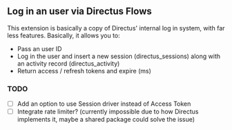 ## Log in an user via Directus Flows

This extension is basically a copy of Directus' internal log in system, with far less features.
Basically, it allows you to:

- Pass an user ID
- Log in the user and insert a new session (directus_sessions) along with an activity record (directus_activity)
- Return access / refresh tokens and expire (ms)

### TODO
- [ ] Add an option to use Session driver instead of Access Token
- [ ] Integrate rate limiter? (currently impossible due to how Directus implements it, maybe a shared package could solve the issue)
